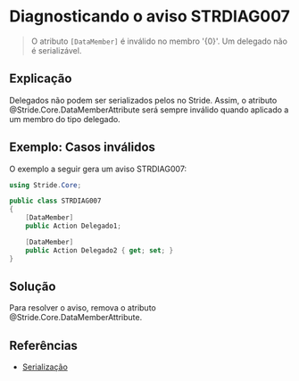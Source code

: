 # Diagnosticando o aviso STRDIAG007

> O atributo `[DataMember]` é inválido no membro '{0}'. Um delegado não é serializável.

## Explicação

Delegados não podem ser serializados pelos no Stride. Assim, o atributo @Stride.Core.DataMemberAttribute será sempre inválido quando aplicado a um membro do tipo delegado.

## Exemplo: Casos inválidos

O exemplo a seguir gera um aviso STRDIAG007:

```csharp
using Stride.Core;

public class STRDIAG007
{
    [DataMember]
    public Action Delegado1;

    [DataMember]
    public Action Delegado2 { get; set; }
}
```

## Solução

Para resolver o aviso, remova o atributo @Stride.Core.DataMemberAttribute.

## Referências

- [Serialização](../manual/scripts/serialization.md)